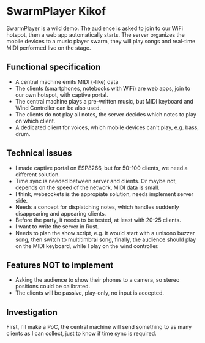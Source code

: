 SwarmPlayer Kikof
=================

SwarmPlayer is a wild demo. 
The audience is asked to 
join to our WiFi hotspot, 
then a web app automatically starts.
The server organizes the mobile devices
to a music player swarm, 
they will play songs and real-time MIDI
performed live on the stage.

Functional specification
------------------------

- A central machine emits MIDI (-like) data
- The clients (smartphones, notebooks with WiFi) are web apps,
  join to our own hotspot, with captive portal.
- The central machine plays a pre-written music,
  but MIDI keyboard and Wind Controller can be also used.
- The clients do not play all notes, the server
  decides which notes to play on which client.
- A dedicated client for voices, which mobile devices can't play, e.g. bass, drum.

Technical issues
----------------

- I made captive portal on ESP8266, but
  for 50-100 clients, we need a different solution.
- Time sync is needed between server and clients. Or maybe not, depends on the speed of the network, MIDI data is small.
- I think, websockets is the appropiate solution, needs implement server side.
- Needs a concept for displatching notes, which handles suddenly disappearing and appearing clients.
- Before the party, it needs to be tested,
at least with 20-25 clients.
- I want to write the server in Rust.
- Needs to plan the show script, e.g.
it would start with a unisono buzzer song,
then switch to multitimbral song, finally,
the audience should play on the MIDI keyboard,
while I play on the wind controller.

Features NOT to implement
-------------------------

- Asking the audience to show their phones to a camera, so stereo positions could be calibrated.
- The clients will be passive, play-only,
no input is accepted.

Investigation
-------------

First, I'll make a PoC,
the central machine will send something
to as many clients as I can collect,
just to know if time sync is required.
